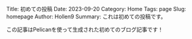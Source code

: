 Title: 初めての投稿
Date: 2023-09-20
Category: Home
Tags: page
Slug: homepage
Author: Hollen9
Summary: これは初めての投稿です。

この記事はPelicanを使って生成された初めてのブログ記事です！
